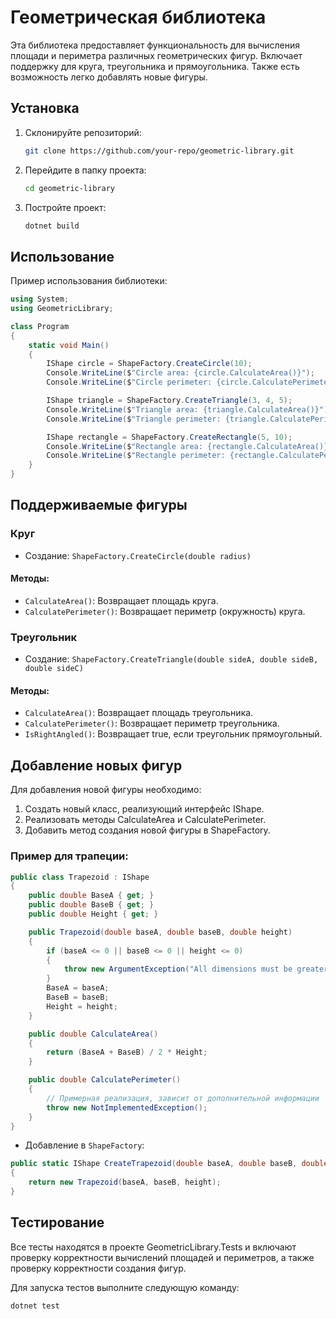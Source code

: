 # Геометрическая библиотека

Эта библиотека предоставляет функциональность для вычисления площади и периметра различных геометрических фигур. Включает поддержку для круга, треугольника и прямоугольника. Также есть возможность легко добавлять новые фигуры.

## Установка

1. Склонируйте репозиторий:

    ```bash
    git clone https://github.com/your-repo/geometric-library.git
    ```

2. Перейдите в папку проекта:

    ```bash
    cd geometric-library
    ```

3. Постройте проект:

    ```bash
    dotnet build
    ```

## Использование

Пример использования библиотеки:

```csharp
using System;
using GeometricLibrary;

class Program
{
    static void Main()
    {
        IShape circle = ShapeFactory.CreateCircle(10);
        Console.WriteLine($"Circle area: {circle.CalculateArea()}");
        Console.WriteLine($"Circle perimeter: {circle.CalculatePerimeter()}");

        IShape triangle = ShapeFactory.CreateTriangle(3, 4, 5);
        Console.WriteLine($"Triangle area: {triangle.CalculateArea()}");
        Console.WriteLine($"Triangle perimeter: {triangle.CalculatePerimeter()}");

        IShape rectangle = ShapeFactory.CreateRectangle(5, 10);
        Console.WriteLine($"Rectangle area: {rectangle.CalculateArea()}");
        Console.WriteLine($"Rectangle perimeter: {rectangle.CalculatePerimeter()}");
    }
}
```

## Поддерживаемые фигуры

### Круг

* Создание: `ShapeFactory.CreateCircle(double radius)`

#### Методы:
* `CalculateArea()`: Возвращает площадь круга.
* `CalculatePerimeter()`: Возвращает периметр (окружность) круга.

### Треугольник

* Создание: `ShapeFactory.CreateTriangle(double sideA, double sideB, double sideC)`

#### Методы:
* `CalculateArea()`: Возвращает площадь треугольника.
* `CalculatePerimeter()`: Возвращает периметр треугольника.
* `IsRightAngled()`: Возвращает true, если треугольник прямоугольный.

## Добавление новых фигур

Для добавления новой фигуры необходимо:
1. Создать новый класс, реализующий интерфейс IShape.
2. Реализовать методы CalculateArea и CalculatePerimeter.
3. Добавить метод создания новой фигуры в ShapeFactory.

### Пример для трапеции:
```csharp
public class Trapezoid : IShape
{
    public double BaseA { get; }
    public double BaseB { get; }
    public double Height { get; }

    public Trapezoid(double baseA, double baseB, double height)
    {
        if (baseA <= 0 || baseB <= 0 || height <= 0)
        {
            throw new ArgumentException("All dimensions must be greater than zero.");
        }
        BaseA = baseA;
        BaseB = baseB;
        Height = height;
    }

    public double CalculateArea()
    {
        return (BaseA + BaseB) / 2 * Height;
    }

    public double CalculatePerimeter()
    {
        // Примерная реализация, зависит от дополнительной информации
        throw new NotImplementedException();
    }
}
```

* Добавление в `ShapeFactory`:
```csharp
public static IShape CreateTrapezoid(double baseA, double baseB, double height)
{
    return new Trapezoid(baseA, baseB, height);
}
```


## Тестирование

Все тесты находятся в проекте GeometricLibrary.Tests и включают проверку корректности вычислений площадей и периметров, а также проверку корректности создания фигур.

Для запуска тестов выполните следующую команду:

```csharp
dotnet test
```

